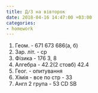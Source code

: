 ```yaml
---
title: Д/З на вівторок
date: 2018-04-16 14:47:00 +03:00
categories:
- homework
---
```


1. Геом. - 671 673 686(а, б)
2. Зар. літ. - ср
3. Фізика - 176 3, 8
4. Алгебра - 42.2(2 стовб) 42.4
5. Геог. - опитування
6. Хімія - все по стр - 33
7. Англ 2 група - 53 CD SB